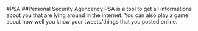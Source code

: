 #PSA
##Personal Security Agencency
PSA is a tool to get all informations about you that are lying around in the internet.
You can also play a game about how well you know your tweets/things that you posted online.
